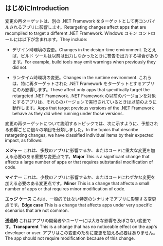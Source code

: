 ## <a name="introduction"></a><span data-ttu-id="5eaec-101">はじめに</span><span class="sxs-lookup"><span data-stu-id="5eaec-101">Introduction</span></span>
<span data-ttu-id="5eaec-102">変更の再ターゲットは、別の .NET Framework をターゲットとして再コンパイルされるアプリに影響します。</span><span class="sxs-lookup"><span data-stu-id="5eaec-102">Retargeting changes affect apps that are recompiled to target a different .NET Framework.</span></span> <span data-ttu-id="5eaec-103">Windows コモン コントロールには以下が含まれます。</span><span class="sxs-lookup"><span data-stu-id="5eaec-103">They include:</span></span>

* <span data-ttu-id="5eaec-104">デザイン時環境の変更。</span><span class="sxs-lookup"><span data-stu-id="5eaec-104">Changes in the design-time environment.</span></span> <span data-ttu-id="5eaec-105">たとえば、ビルド ツールは以前は出力しなかったときに警告を出力する場合があります。</span><span class="sxs-lookup"><span data-stu-id="5eaec-105">For example, build tools may emit warnings when previously they did not.</span></span>

* <span data-ttu-id="5eaec-106">ランタイム時環境の変更。</span><span class="sxs-lookup"><span data-stu-id="5eaec-106">Changes in the runtime environment.</span></span> <span data-ttu-id="5eaec-107">これらは、特に再ターゲットされた .NET Framework をターゲットとするアプリにのみ影響します。</span><span class="sxs-lookup"><span data-stu-id="5eaec-107">These affect only apps that specifically target the retargeted .NET Framework.</span></span> <span data-ttu-id="5eaec-108">.NET Framework の以前のバージョンを対象とするアプリは、それらのバージョンで実行されているときは以前のように動作します。</span><span class="sxs-lookup"><span data-stu-id="5eaec-108">Apps that target previous versions of the .NET Framework behave as they did when running under those versions.</span></span>

<span data-ttu-id="5eaec-109">変更の再ターゲットについて説明するトピックでは、次に示すように、予想される影響ごとに個々の項目を分類しました。</span><span class="sxs-lookup"><span data-stu-id="5eaec-109">In the topics that describe retargeting changes, we have classified individual items by their expected impact, as follows:</span></span>

<span data-ttu-id="5eaec-110">**メジャー** これは、多数のアプリに影響するか、またはコードに重大な変更を加える必要のある重要な変更点です。</span><span class="sxs-lookup"><span data-stu-id="5eaec-110">**Major** This is a significant change that affects a large number of apps or that requires substantial modification of code.</span></span>

<span data-ttu-id="5eaec-111">**マイナー** これは、少数のアプリに影響するか、またはコードにわずかな変更を加える必要のある変更点です。</span><span class="sxs-lookup"><span data-stu-id="5eaec-111">**Minor** This is a change that affects a small number of apps or that requires minor modification of code.</span></span>

<span data-ttu-id="5eaec-112">**エッジ ケース** これは、一般的ではない特定のシナリオでアプリに影響する変更点です。</span><span class="sxs-lookup"><span data-stu-id="5eaec-112">**Edge case** This is a change that affects apps under very specific scenarios that are not common.</span></span>

<span data-ttu-id="5eaec-113">**透過的** これはアプリの開発者やユーザーには大きな影響を及ぼさない変更です。</span><span class="sxs-lookup"><span data-stu-id="5eaec-113">**Transparent** This is a change that has no noticeable effect on the app's developer or user.</span></span> <span data-ttu-id="5eaec-114">アプリはこの変更のために変更を加える必要はありません。</span><span class="sxs-lookup"><span data-stu-id="5eaec-114">The app should not require modification because of this change.</span></span>

